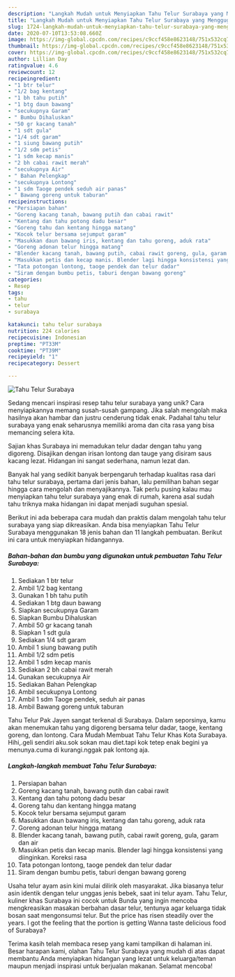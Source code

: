 ```yaml
---
description: "Langkah Mudah untuk Menyiapkan Tahu Telur Surabaya yang Menggugah Selera"
title: "Langkah Mudah untuk Menyiapkan Tahu Telur Surabaya yang Menggugah Selera"
slug: 1724-langkah-mudah-untuk-menyiapkan-tahu-telur-surabaya-yang-menggugah-selera
date: 2020-07-10T13:53:08.660Z
image: https://img-global.cpcdn.com/recipes/c9ccf458e8623148/751x532cq70/tahu-telur-surabaya-foto-resep-utama.jpg
thumbnail: https://img-global.cpcdn.com/recipes/c9ccf458e8623148/751x532cq70/tahu-telur-surabaya-foto-resep-utama.jpg
cover: https://img-global.cpcdn.com/recipes/c9ccf458e8623148/751x532cq70/tahu-telur-surabaya-foto-resep-utama.jpg
author: Lillian Day
ratingvalue: 4.6
reviewcount: 12
recipeingredient:
- "1 btr telur"
- "1/2 bag kentang"
- "1 bh tahu putih"
- "1 btg daun bawang"
- "secukupnya Garam"
- " Bumbu Dihaluskan"
- "50 gr kacang tanah"
- "1 sdt gula"
- "1/4 sdt garam"
- "1 siung bawang putih"
- "1/2 sdm petis"
- "1 sdm kecap manis"
- "2 bh cabai rawit merah"
- "secukupnya Air"
- " Bahan Pelengkap"
- "secukupnya Lontong"
- "1 sdm Taoge pendek seduh air panas"
- " Bawang goreng untuk taburan"
recipeinstructions:
- "Persiapan bahan"
- "Goreng kacang tanah, bawang putih dan cabai rawit"
- "Kentang dan tahu potong dadu besar"
- "Goreng tahu dan kentang hingga matang"
- "Kocok telur bersama sejumput garam"
- "Masukkan daun bawang iris, kentang dan tahu goreng, aduk rata"
- "Goreng adonan telur hingga matang"
- "Blender kacang tanah, bawang putih, cabai rawit goreng, gula, garam dan air"
- "Masukkan petis dan kecap manis. Blender lagi hingga konsistensi yang diinginkan. Koreksi rasa"
- "Tata potongan lontong, taoge pendek dan telur dadar"
- "Siram dengan bumbu petis, taburi dengan bawang goreng"
categories:
- Resep
tags:
- tahu
- telur
- surabaya

katakunci: tahu telur surabaya 
nutrition: 224 calories
recipecuisine: Indonesian
preptime: "PT33M"
cooktime: "PT39M"
recipeyield: "1"
recipecategory: Dessert

---
```



![Tahu Telur Surabaya](https://img-global.cpcdn.com/recipes/c9ccf458e8623148/751x532cq70/tahu-telur-surabaya-foto-resep-utama.jpg)

Sedang mencari inspirasi resep tahu telur surabaya yang unik? Cara menyiapkannya memang susah-susah gampang. Jika salah mengolah maka hasilnya akan hambar dan justru cenderung tidak enak. Padahal tahu telur surabaya yang enak seharusnya memiliki aroma dan cita rasa yang bisa memancing selera kita.

Sajian khas Surabaya ini memadukan telur dadar dengan tahu yang digoreng. Disajikan dengan irisan lontong dan tauge yang disiram saus kacang lezat. Hidangan ini sangat sederhana, namun lezat dan.

Banyak hal yang sedikit banyak berpengaruh terhadap kualitas rasa dari tahu telur surabaya, pertama dari jenis bahan, lalu pemilihan bahan segar hingga cara mengolah dan menyajikannya. Tak perlu pusing kalau mau menyiapkan tahu telur surabaya yang enak di rumah, karena asal sudah tahu triknya maka hidangan ini dapat menjadi suguhan spesial.


Berikut ini ada beberapa cara mudah dan praktis dalam mengolah tahu telur surabaya yang siap dikreasikan. Anda bisa menyiapkan Tahu Telur Surabaya menggunakan 18 jenis bahan dan 11 langkah pembuatan. Berikut ini cara untuk menyiapkan hidangannya.

<!--inarticleads1-->

##### Bahan-bahan dan bumbu yang digunakan untuk pembuatan Tahu Telur Surabaya:

1. Sediakan 1 btr telur
1. Ambil 1/2 bag kentang
1. Gunakan 1 bh tahu putih
1. Sediakan 1 btg daun bawang
1. Siapkan secukupnya Garam
1. Siapkan  Bumbu Dihaluskan
1. Ambil 50 gr kacang tanah
1. Siapkan 1 sdt gula
1. Sediakan 1/4 sdt garam
1. Ambil 1 siung bawang putih
1. Ambil 1/2 sdm petis
1. Ambil 1 sdm kecap manis
1. Sediakan 2 bh cabai rawit merah
1. Gunakan secukupnya Air
1. Sediakan  Bahan Pelengkap
1. Ambil secukupnya Lontong
1. Ambil 1 sdm Taoge pendek, seduh air panas
1. Ambil  Bawang goreng untuk taburan


Tahu Telur Pak Jayen sangat terkenal di Surabaya. Dalam seporsinya, kamu akan menemukan tahu yang digoreng bersama telur dadar, taoge, kentang goreng, dan lontong. Cara Mudah Membuat Tahu Telur Khas Kota Surabaya. Hihi,.geli sendiri aku.sok sokan mau diet.tapi kok tetep enak begini ya menunya.cuma di kurangi.nggak pak lontong aja. 

<!--inarticleads2-->

##### Langkah-langkah membuat Tahu Telur Surabaya:

1. Persiapan bahan
1. Goreng kacang tanah, bawang putih dan cabai rawit
1. Kentang dan tahu potong dadu besar
1. Goreng tahu dan kentang hingga matang
1. Kocok telur bersama sejumput garam
1. Masukkan daun bawang iris, kentang dan tahu goreng, aduk rata
1. Goreng adonan telur hingga matang
1. Blender kacang tanah, bawang putih, cabai rawit goreng, gula, garam dan air
1. Masukkan petis dan kecap manis. Blender lagi hingga konsistensi yang diinginkan. Koreksi rasa
1. Tata potongan lontong, taoge pendek dan telur dadar
1. Siram dengan bumbu petis, taburi dengan bawang goreng


Usaha telur ayam asin kini mulai dilirik oleh masyarakat. Jika biasanya telur asin identik dengan telur unggas jenis bebek, saat ini telur ayam. Tahu Telur, kuliner khas Surabaya ini cocok untuk Bunda yang ingin mencoba mengkreasikan masakan berbahan dasar telur, tentunya agar keluarga tidak bosan saat mengonsumsi telur. But the price has risen steadily over the years. I got the feeling that the portion is getting Wanna taste delicious food of Surabaya? 

Terima kasih telah membaca resep yang kami tampilkan di halaman ini. Besar harapan kami, olahan Tahu Telur Surabaya yang mudah di atas dapat membantu Anda menyiapkan hidangan yang lezat untuk keluarga/teman maupun menjadi inspirasi untuk berjualan makanan. Selamat mencoba!
